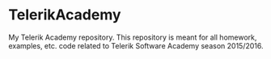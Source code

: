 # TelerikAcademy
My Telerik Academy repository.
This repository is meant for all homework, examples, etc. code related to Telerik Software Academy
season 2015/2016. 
